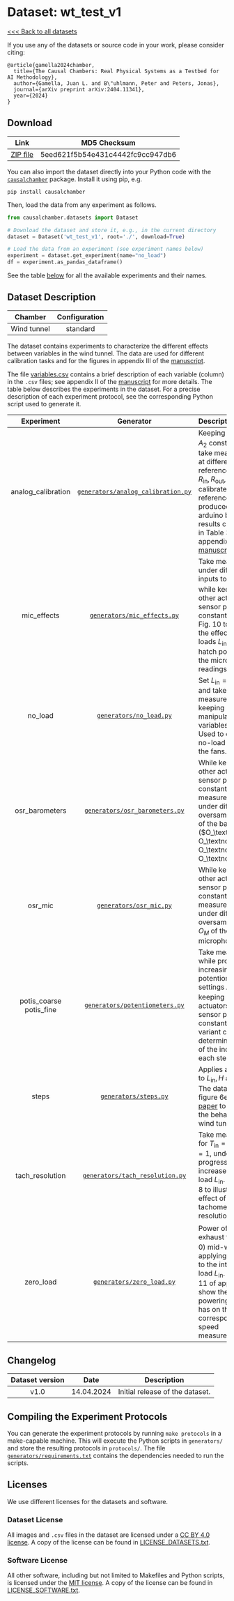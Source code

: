# Dataset: wt\_test\_v1

[<<< Back to all datasets](http://causalchamber.org)

If you use any of the datasets or source code in your work, please consider citing:

```
@article{gamella2024chamber,
  title={The Causal Chambers: Real Physical Systems as a Testbed for AI Methodology},
  author={Gamella, Juan L. and B\"uhlmann, Peter and Peters, Jonas},
  journal={arXiv preprint arXiv:2404.11341},
  year={2024}
}
```

## Download

| Link     | MD5 Checksum                     |
|:--------:|:--------------------------------:|
| [ZIP file](https://causalchamber.s3.eu-central-1.amazonaws.com/downloadables/wt_test_v1.zip) | 5eed621f5b54e431c4442fc9cc947db6 |

You can also import the dataset directly into your Python code with the [`causalchamber`](https://pypi.org/project/causalchamber/) package. Install it using pip, e.g.

```
pip install causalchamber
```

Then, load the data from any experiment as follows.

```python
from causalchamber.datasets import Dataset

# Download the dataset and store it, e.g., in the current directory
dataset = Dataset('wt_test_v1', root='./', download=True)

# Load the data from an experiment (see experiment names below)
experiment = dataset.get_experiment(name="no_load")
df = experiment.as_pandas_dataframe()
```

See the table [below](#dataset-description) for all the available experiments and their names.

## Dataset Description

| Chamber     | Configuration |
|:-----------:|:-------------:|
| Wind tunnel | standard      |

The dataset contains experiments to characterize the different effects between variables in the wind tunnel. The data are used for different calibration tasks and for the figures in appendix III of the [manuscript](https://arxiv.org/pdf/2404.11341.pdf).

The file [variables.csv](variables.csv) contains a brief description of each variable (column) in the `.csv` files; see appendix II of the [manuscript](https://arxiv.org/pdf/2404.11341.pdf) for more details. The table below describes the experiments in the dataset. For a precise description of each experiment protocol, see the corresponding Python script used to generate it.

| Experiment | Generator | Description |
|:----------------------:|:---------:|:------------|
| analog\_calibration | [`generators/analog_calibration.py`](wt_test_v1/generators/analog_calibration.py) | Keeping $L_\text{in}, L_\text{out}, A_1, A_2$ constant, we take measurements at different reference voltages $R_\text{in}, R_\text{out}, R_1, R_2$ to calibrate the actual reference voltages produced by arduino board. The results can be found in Table 3 in appendix II of the [manuscript](https://arxiv.org/pdf/2404.11341.pdf). |
| mic\_effects | [`generators/mic_effects.py`](wt_test_v1/generators/mic_effects.py) | Take measurements under different inputs to $L_\text{in}, L_\text{out}, H$ while keeping all other actuators and sensor parameters constant. Used in Fig. 10 to illustrate the effect of the fan loads $L_\text{in}, L_\text{out}$ and hatch position $H$ on the microphone readings. |
| no\_load | [`generators/no_load.py`](wt_test_v1/generators/no_load.py) | Set $L_\text{in} = L_\text{out} = 0$ and take measurements while keeping all other manipulable variables constant. Used to estimate the no-load current of the fans. |
| osr\_barometers | [`generators/osr_barometers.py`](wt_test_v1/generators/osr_barometers.py) | While keeping all other actuators and sensor parameters constant, take measurements under different oversampling rates of the barometers ($O_\textnormal{up}, O_\textnormal{dw}, O_\textnormal{amb}, O_\textnormal{int}$). |
| osr\_mic | [`generators/osr_mic.py`](wt_test_v1/generators/osr_mic.py) | While keeping all other actuators and sensor parameters constant, take measurements under different oversampling rates $O_M$ of the microphone. |
| potis\_coarse<br>potis\_fine | [`generators/potentiometers.py`](wt_test_v1/generators/potentiometers.py) | Take measurements while progressively increasing the potentiometer settings $A_1, A_2$ and keeping all other actuators and sensor parameters constant. The variant coarse/fine determines the size of the increase at each step.  |
| steps | [`generators/steps.py`](wt_test_v1/generators/steps.py) | Applies a step signal to $L_\text{in}, H$ and $L_\text{out}$. The data is used in figure 6e of the [paper](https://arxiv.org/pdf/2404.11341.pdf) to illustrate the behaviour of the wind tunnel models. |
| tach\_resolution | [`generators/tach_resolution.py`](wt_test_v1/generators/tach_resolution.py) | Take measurements for $T_\text{in} = 0$ and $T_\text{in} = 1$, under a progressive increase in the fan load $L_\text{in}$. Used in Fig. 8 to illustrate the effect of the tachometer resolutions $T_\text{in}, T_\text{out}$  |
| zero\_load | [`generators/zero_load.py`](wt_test_v1/generators/zero_load.py) | Power off the exhaust fan ($L_\text{out}\leftarrow 0$) mid-way through applying an impulse to the intake fan load $L_\text{in}$. Used in Fig. 11 of appendix III to show the effect that powering off a fan has on the corresponding speed measurement. |

## Changelog

| Dataset version | Date       | Description                     |
|:---------------:|:----------:|:-------------------------------:|
| v1.0            | 14.04.2024 | Initial release of the dataset. |

## Compiling the Experiment Protocols

You can generate the experiment protocols by running `make protocols` in a make-capable machine. This will execute the Python scripts in `generators/` and store the resulting protocols in `protocols/`. The file [`generators/requirements.txt`](generators/requirements.txt) contains the dependencies needed to run the scripts.


## Licenses

We use different licenses for the datasets and software.

### Dataset License

All images and `.csv` files in the dataset are licensed under a [CC BY 4.0 license](https://creativecommons.org/licenses/by/4.0/). A copy of the license can be found in [LICENSE_DATASETS.txt](LICENSE_DATASETS.txt).

### Software License
All other software, including but not limited to Makefiles and Python scripts, is licensed under the [MIT license](https://opensource.org/license/mit/). A copy of the license can be found in [LICENSE_SOFTWARE.txt](LICENSE_SOFTWARE.txt).

